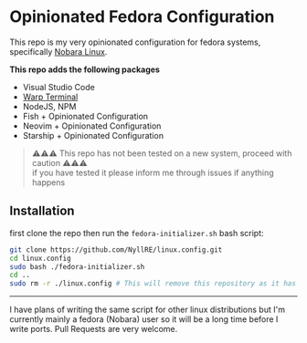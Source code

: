 # Opinionated Fedora Configuration

This repo is my very opinionated configuration for fedora systems, specifically [Nobara Linux](https://nobaraproject.org).

**This repo adds the following packages**
- Visual Studio Code
- [Warp Terminal](https://warp.dev)
- NodeJS, NPM
- Fish + Opinionated Configuration
- Neovim + Opinionated Configuration
- Starship + Opinionated Configuration

> ⚠️⚠️⚠️ This repo has not been tested on a new system, proceed with caution ⚠️⚠️⚠️
> <br> if you have tested it please inform me through issues if anything happens


## Installation
first clone the repo then run the `fedora-initializer.sh` bash script:
```sh
git clone https://github.com/NyllRE/linux.config.git
cd linux.config
sudo bash ./fedora-initializer.sh
cd ..
sudo rm -r ./linux.config # This will remove this repository as it has served it's purpose
```

---

I have plans of writing the same script for other linux distributions but I'm currently mainly a fedora (Nobara) user so it will be a long time before I write ports. Pull Requests are very welcome.